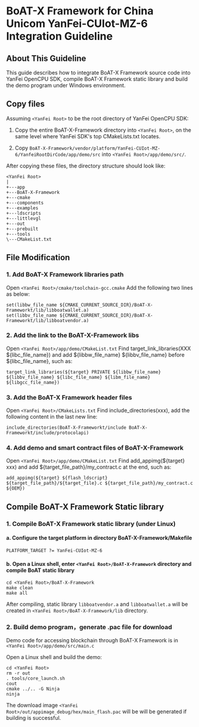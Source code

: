# BoAT-X Framework for China Unicom YanFei-CUIot-MZ-6 Integration Guideline


## About This Guideline

This guide describes how to integrate BoAT-X Framework source code into YanFei OpenCPU SDK, compile BoAT-X Framework static library and build the demo program under Windows environment.


## Copy files

Assuming `<YanFei Root>` to be the root directory of YanFei OpenCPU SDK:

1. Copy the entire BoAT-X-Framework directory into `<YanFei Root>`, on the same level where YanFei SDK's top CMakeLists.txt locates.

2. Copy `BoAT-X-Framework/vendor/platform/YanFei-CUIot-MZ-6/YanfeiRootDirCode/app/demo/src` into `<YanFei Root>/app/demo/src/`.


After copying these files, the directory structure should look like:

```
<YanFei Root>
|
+---app
+---BoAT-X-Framework
+---cmake
+---components
+---examples
+---ldscripts
+---littlevgl
+---out
+---prebuilt
+---tools
\---CMakeList.txt
```


## File Modification

### 1. Add BoAT-X Framework libraries path

Open `<YanFei Root>/cmake/toolchain-gcc.cmake` 
Add the following two lines as below:
```
set(libbw_file_name ${CMAKE_CURRENT_SOURCE_DIR}/BoAT-X-Frameworkt/lib/libboatwallet.a)
set(libbv_file_name ${CMAKE_CURRENT_SOURCE_DIR}/BoAT-X-Frameworkt/lib/libboatvendor.a)
```


### 2. Add the link to the BoAT-X-Framework libs

Open `<YanFei Root>/app/demo/CMakeList.txt` 
Find target_link_libraries(XXX ${libc_file_name}) and add ${libbw_file_name} ${libbv_file_name} before ${libc_file_name}, such as:

  ```
  target_link_libraries(${target} PRIVATE ${libbw_file_name} ${libbv_file_name} ${libc_file_name} ${libm_file_name} ${libgcc_file_name})
  ```


### 3. Add the BoAT-X Framework header files
Open `<YanFei Root>/CMakeLists.txt` 
Find include_directories(xxx), add the following content in the last new line:
  ```
  include_directories(BoAT-X-Frameworkt/include BoAT-X-Frameworkt/include/protocolapi)
  ```

### 4. Add demo and smart contract files of BoAT-X-Framework
Open `<YanFei Root>/app/demo/CMakeList.txt` 
Find add_appimg(${target} xxx) and add ${target_file_path}/my_contract.c at the end, such as:
```
add_appimg(${target} ${flash_ldscript} ${target_file_path}/${target_file}.c ${target_file_path}/my_contract.c ${OEM})
```

## Compile BoAT-X Framework Static library

### 1. Compile BoAT-X Framework static library (under Linux)

   #### a. Configure the target platform in directory BoAT-X-Framework/Makefile
   ```
   PLATFORM_TARGET ?= YanFei-CUIot-MZ-6
   ```

   #### b. Open a Linux shell, enter `<YanFei Root>/BoAT-X-Framework` directory and compile BoAT static library
   ```
   cd <YanFei Root>/BoAT-X-Framework
   make clean
   make all
   ```

   After compiling, static library `libboatvendor.a` and `libboatwallet.a` will be created in `<YanFei Root>/BoAT-X-Framework/lib` directory.


### 2. Build demo program，generate .pac file for download

   Demo code for accessing blockchain through BoAT-X Framework is in `<YanFei Root>/app/demo/src/main.c`

   Open a Linux shell and build the demo:
   ```
   cd <YanFei Root>
   rm -r out
   . tools/core_launch.sh
   cout
   cmake ../.. -G Ninja
   ninja
   ```

   The download image `<YanFei Root>/out/appimage_debug/hex/main_flash.pac` will be will be generated if building is successful.


